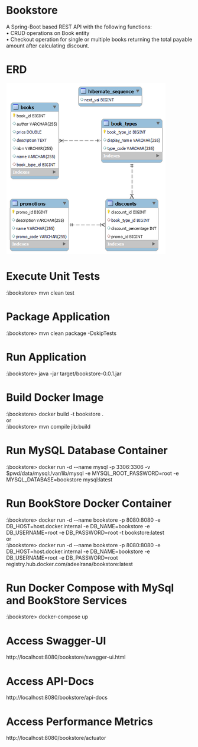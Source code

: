 # Bookstore
A Spring-Boot based REST API with the following functions:  
•&nbsp;CRUD operations on Book entity  
•&nbsp;Checkout operation for single or multiple books returning the total payable amount after calculating discount.  

# ERD
![bookstore ERD](https://github.com/adealahmad/bookstore/blob/main/ERD.png?raw=true)

# Execute Unit Tests
:\bookstore> mvn clean test

# Package Application
:\bookstore> mvn clean package -DskipTests

# Run Application
:\bookstore> java -jar target/bookstore-0.0.1.jar

# Build Docker Image
:\bookstore> docker build -t bookstore .  
or  
:\bookstore> mvn compile jib:build

# Run MySQL Database Container
:\bookstore> docker run -d --name mysql -p 3306:3306 -v $pwd/data/mysql:/var/lib/mysql -e MYSQL_ROOT_PASSWORD=root -e MYSQL_DATABASE=bookstore mysql:latest

# Run BookStore Docker Container
:\bookstore> docker run -d --name bookstore -p 8080:8080 -e DB_HOST=host.docker.internal -e DB_NAME=bookstore -e DB_USERNAME=root -e DB_PASSWORD=root -t bookstore:latest  
or  
:\bookstore> docker run -d --name bookstore -p 8080:8080 -e DB_HOST=host.docker.internal -e DB_NAME=bookstore -e DB_USERNAME=root -e DB_PASSWORD=root  registry.hub.docker.com/adeelrana/bookstore:latest

# Run Docker Compose with MySql and BookStore Services
:\bookstore> docker-compose up


# Access Swagger-UI
http://localhost:8080/bookstore/swagger-ui.html

# Access API-Docs
http://localhost:8080/bookstore/api-docs

# Access Performance Metrics
http://localhost:8080/bookstore/actuator


